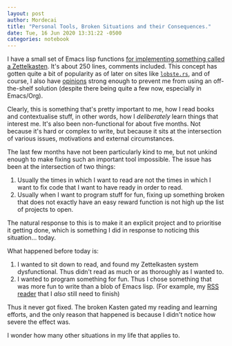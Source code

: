```yaml
---
layout: post
author: Mordecai
title: "Personal Tools, Broken Situations and their Consequences."
date: Tue, 16 Jun 2020 13:31:22 -0500
categories: notebook
---
```


I have a small set of Emacs lisp functions [for implementing something called a
Zettelkasten](https://github.com/MordecaiMalignatus/org-kasten). It's about 250
lines, comments included. This concept has gotten quite a bit of popularity as
of later on sites like
[`lobste.rs`](https//lobste.rs/search?q=zettelkasten&what=stories), and of
course, I also have [opinions](https://lobste.rs/s/kydg6q) strong enough to
prevent me from using an off-the-shelf solution (despite there being quite a few
now, especially in Emacs/Org).

Clearly, this is something that's pretty important to me, how I read books and
contextualise stuff, in other words, how I _deliberately_ learn things that
interest me. It's also been non-functional for about five months. Not because
it's hard or complex to write, but because it sits at the intersection of
various issues, motivations and external circumstances.

The last few months have not been particularly kind to me, but not unkind enough
to make fixing such an important tool impossible. The issue has been at the
intersection of two things:

1. Usually the times in which I want to read are not the times in which I want
   to fix code that I want to have ready in order to read.
2. Usually when I want to program stuff for fun, fixing up something broken that
   does not exactly have an easy reward function is not high up the list of
   projects to open.

The natural response to this is to make it an explicit project and to prioritise
it getting done, which is something I did in response to noticing this
situation... today.

What happened before today is:

1. I wanted to sit down to read, and found my Zettelkasten system
   dysfunctional. Thus didn't read as much or as thoroughly as I wanted to.
2. I wanted to program something for fun. Thus I chose something that was more
   fun to write than a blob of Emacs lisp. (For example, my [RSS
   reader](https://github.com/MordecaiMalignatus/RSass) that I *also* still need
   to finish)

Thus it never got fixed. The broken Kasten gated my reading and learning
efforts, and the only reason that happened is because I didn't notice how severe
the effect was.

I wonder how many other situations in my life that applies to.
